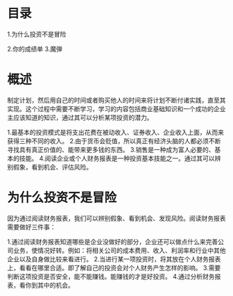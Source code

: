 # 目录
1.为什么投资不是冒险
  
2.你的成绩单
3.魔弾

# 概述
制定计划，然后用自己的时间或者购买他人的时间来将计划不断付诸实践，直至其实现。这个过程中需要不断学习，学习的内容包括商业基础知识和一个成功的企业主应该知道的知识，通过其可以分析某项投资的潜力。

1.最基本的投资模式是将支出花费在被动收入、证券收入、企业收入上面，从而来获得三种不同的收入。
2.由于货币会贬值，所以真正有经济头脑的人都必须不断寻找具有真正价值的、能带来更多钱的东西。
3.销售是一种成为富人必要的、基本的技能。
4.阅读企业或个人财务报表是一种投资基本技能之一。通过其可以辨别假象，看到机会、评估风险。

# 为什么投资不是冒险
因为通过阅读财务报表，我们可以辨别假象、看到机会、发现风险。阅读财务报表需要做好三件事：

1.通过阅读财务报表知道哪些是企业没做好的部分，企业还可以做点什么来完善公司业务，使情况好转。例如：将相关公司的成本费用、收入、利润率和行业中其他企业以及自身做比较来看进行。
2.当进行某一项投资时，将其放在个人财务报表上，看看在哪里合适。即了解自己的投资会对个人财务产生怎样的影响。
3.需要判断这项投资是否安全，能不能赚钱。能赚钱的才是好投资。
4.通过分析财务报表，看你到其中的机会。




